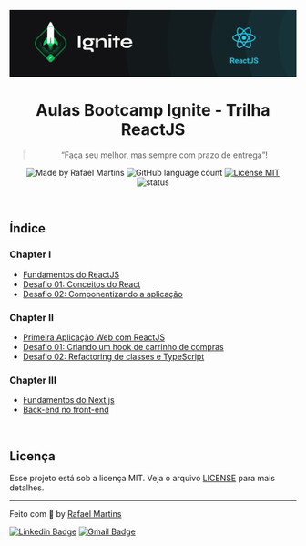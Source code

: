 <h1 align="center">
  <br>
  <img src=".github/ignite.png" alt="Ignite" >
  <br><br>
  Aulas Bootcamp Ignite - Trilha ReactJS
</h1>

<blockquote align="center">“Faça seu melhor, mas sempre com prazo de entrega”!</blockquote>

<p align="center">
  <img src="https://img.shields.io/badge/made%20by-Rafael%20Martins-%2306b656?style=flat-square" alt="Made by Rafael Martins">
  
 <img alt="GitHub language count" src="https://img.shields.io/github/languages/count/martins-rafael/ignite-reactjs?color=%2306b656&style=flat-square">

  <a href="https://opensource.org/licenses/MIT">
    <img src="https://img.shields.io/badge/License-MIT-%2306b656?style=flat-square" alt="License MIT">
  </a>

  <img src="https://img.shields.io/badge/status-IN%20PROGRESS-%2306b656?style=flat-square" alt="status">
</p>

<br>

## Índice

### Chapter I
- [Fundamentos do ReactJS](01-fundamento-reactjs)
- [Desafio 01: Conceitos do React](https://github.com/martins-rafael/ignite-conceitos-do-reactjs)
- [Desafio 02: Componentizando a aplicação](https://github.com/martins-rafael/ignite-componentes)

### Chapter II
- [Primeira Aplicação Web com ReactJS](02-primeira-aplicacao-reactjs)
- [Desafio 01: Criando um hook de carrinho de compras](https://github.com/martins-rafael/lunarshoes)
- [Desafio 02: Refactoring de classes e TypeScript](https://github.com/martins-rafael/gorestaurant)


### Chapter III
- [Fundamentos do Next.js](03-fundamentos-next)
- [Back-end no front-end](04-backend-no-frontend)

<br>

## Licença

Esse projeto está sob a licença MIT. Veja o arquivo [LICENSE](/LICENSE) para mais detalhes.

---

Feito com :purple_heart: by [Rafael Martins](https://github.com/martins-rafael)

[![Linkedin Badge](https://img.shields.io/badge/-Rafael%20Martins-blue?style=flat-square&logo=Linkedin&logoColor=white&link=https://www.linkedin.com/in/rafaeldcmartins/)](https://www.linkedin.com/in/rafaeldcmartins/) 
[![Gmail Badge](https://img.shields.io/badge/-rafaeldcmartins@gmail.com-c14438?style=flat-square&logo=Gmail&logoColor=white&link=mailto:rafaeldcmartins@gmail.com)](mailto:rafaeldcmartins@gmail.com)